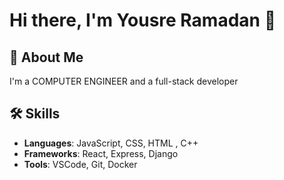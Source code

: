 # Hi there, I'm Yousre Ramadan 👋


## 🚀 About Me
I'm a COMPUTER ENGINEER and a full-stack developer 
## 🛠️ Skills
- **Languages**: JavaScript, CSS, HTML , C++
- **Frameworks**: React, Express, Django
- **Tools**: VSCode, Git, Docker
